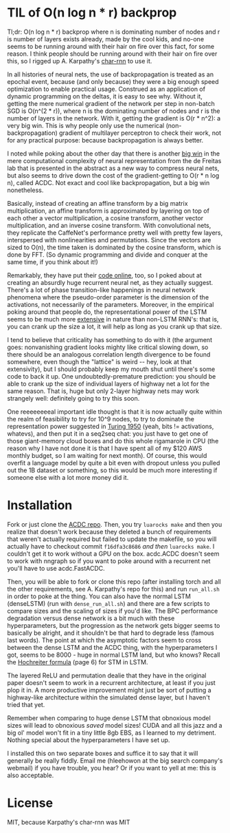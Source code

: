 TIL of O(n log n * r) backprop
===

Tl;dr: O(n log n * r) backprop where n is dominating number of nodes and r is number of layers exists already, made by the cool kids, and no-one seems to be running around with their hair on fire over this fact, for some reason. I think people should be running around with their hair on fire over this, so I rigged up A. Karpathy's [char-rnn](https://github.com/karpathy/char-rnn) to use it.

In all histories of neural nets, the use of backpropagation is treated as an epochal event, because (and only because) they were a big enough speed optimization to enable practical usage. Construed as an application of dynamic programming on the deltas, it is easy to see why. Without it, getting the mere numerical gradient of the network per step in non-batch SGD is O(n^(2 * r)), where n is the dominating number of nodes and r is the number of layers in the network. With it, getting the gradient is O(r * n^2): a very big win. This is why people only use the numerical (non-backpropagation) gradient of multilayer perceptron to check their work, not for any practical purpose: because backpropagation is always better.

I noted while poking about the other day that there is another [big win](http://arxiv.org/pdf/1511.05946v5.pdf) in the mere computational complexity of neural representation from the de Freitas lab that is presented in the abstract as a new way to compress neural nets, but also seems to drive down the cost of the gradient-getting to O(r * n log n), called ACDC. Not exact and cool like backpropagation, but a big win nonetheless.

Basically, instead of creating an affine transform by a big matrix multiplication, an affine transform is approximated by layering on top of each other a vector multiplication, a cosine transform, another vector multiplication, and an inverse cosine transform. With convolutional nets, they replicate the CaffeNet's performance pretty well with pretty few layers, interspersed with nonlinearities and permutations. Since the vectors are sized to O(n), the time taken is dominated by the cosine transform, which is done by FFT. (So dynamic programming and divide and conquer at the same time, if you think about it!)

Remarkably, they have put their [code online](https://github.com/mdenil/acdc-torch), too, so I poked about at creating an absurdly huge recurrent neural net, as they actually suggest. There's a lot of phase transition-like happenings in neural network phenomena where the pseudo-order parameter is the dimension of the activations, not necessarily of the parameters. Moreover, in the empirical poking around that people do, the representational power of the LSTM seems to be much more [extensive](https://arxiv.org/pdf/1602.02410v2.pdf) in nature than non-LSTM RNN's: that is, you can crank up the size a lot, it will help as long as you crank up that size.

I tend to believe that criticality has something to do with it (the argument goes: nonvanishing gradient looks mighty like critical slowing down, so there should be an analogous correlation length divergence to be found somewhere, even though the "lattice" is weird -- hey, look at that extensivity), but I should probably keep my mouth shut until there's some code to back it up. One undoubtedly-premature prediction: you should be able to crank up the size of individual layers of highway net a lot for the same reason. That is, huge but only 2-layer highway nets may work strangely well: definitely going to try this soon.

One reeeeeeeeal important idle thought is that it is now actually quite within the realm of feasibility to try for 10^9 nodes, to try to dominate the representation power suggested in [Turing 1950](http://www.loebner.net/Prizef/TuringArticle.html) (yeah, bits != activations, whatevs), and then put it in a seq2seq chat: you just have to get one of those giant-memory cloud boxes and do this whole rigamarole in CPU (the reason why I have not done it is that I have spent all of my $120 AWS monthly budget, so I am waiting for next month). Of course, this would overfit a language model by quite a bit even with dropout unless you pulled out the 1B dataset or something, so this would be much more interesting if someone else with a lot more money did it.

Installation
===

Fork or just clone the [ACDC repo](https://github.com/mdenil/acdc-torch). Then, you try `luarocks make` and then you realize that doesn't work because they deleted a bunch of requirements that weren't actually required but failed to update the makefile, so you will actually have to checkout commit `f16dfa3c8686` _and then_ `luarocks make`. I couldn't get it to work without a GPU on the box. acdc.ACDC doesn't seem to work with nngraph so if you want to poke around with a recurrent net you'll have to use acdc.FastACDC.

Then, you will be able to fork or clone this repo (after installing torch and all the other requirements, see A. Karpathy's repo for this) and run `run_all.sh` in order to poke at the thing. You can also have the normal LSTM (denseLSTM) (run with `dense_run_all.sh`) and there are a few scripts to compare sizes and the scaling of sizes if you'd like. The BPC performance degradation versus dense network is a bit much with these hyperparameters, but the progression as the network gets bigger seems to basically be alright, and it shouldn't be that hard to degrade less (famous last words). The point at which the asymptotic factors seem to cross between the dense LSTM and the ACDC thing, with the hyperparameters I got, seems to be 8000 - huge in normal LSTM land, but who knows? Recall the [Hochreiter formula](http://www.bioinf.jku.at/publications/older/ch7.pdf) (page 6) for STM in LSTM.

The layered ReLU and permutation dealie that they have in the original paper doesn't seem to work in a recurrent architecture, at least if you just plop it in. A more productive improvement might just be sort of putting a highway-like architecture within the simulated dense layer, but I haven't tried that yet.

Remember when comparing to huge dense LSTM that obnoxious model sizes will lead to obnoxious _saved_ model sizes! CUDA and all this jazz and a big ol' model won't fit in a tiny little 8gb EBS, as I learned to my detriment. Nothing special about the hyperparameters I have set up.

I installed this on two separate boxes and suffice it to say that it will generally be really fiddly. Email me (hleehowon at the big search company's webmail) if you have trouble, you hear? Or if you want to yell at me: this is also acceptable.

License
===

MIT, because Karpathy's char-rnn was MIT
